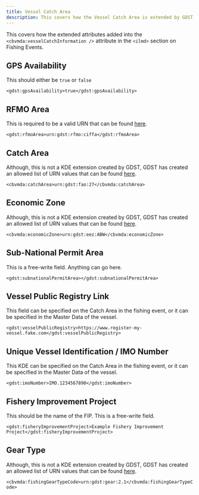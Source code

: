 ```yaml
---
title: Vessel Catch Area
description: This covers how the Vessel Catch Area is extended by GDST.
---
```


This covers how the extended attributes added into the `<cbvmda:vesselCatchInformation />` attribute in the `<ilmd>` section on Fishing Events.

## GPS Availability
This should either be `true` or `false`

`<gdst:gpsAvailability>true</gdst:gpsAvailability>`

## RFMO Area
This is required to be a valid URN that can be found [here](https://raw.githubusercontent.com/ift-gftc/doc.gdst/master/data/rfmo.json).

`<gdst:rfmoArea>urn:gdst:rfmo:ciffa</gdst:rfmoArea>`

## Catch Area
Although, this is not a KDE extension created by GDST, GDST has created an allowed list of URN values that can be found [here](https://raw.githubusercontent.com/ift-gftc/doc.gdst/master/data/fao.json).

`<cbvmda:catchArea>urn:gdst:fao:27</cbvmda:catchArea>`

## Economic Zone
Although, this is not a KDE extension created by GDST, GDST has created an allowed list of URN values that can be found [here](https://raw.githubusercontent.com/ift-gftc/doc.gdst/master/data/eez.json).

`<cbvmda:economicZone>urn:gdst:eez:ABW</cbvmda:economicZone>`

## Sub-National Permit Area
This is a free-write field. Anything can go here.

`<gdst:subnationalPermitArea></gdst:subnationalPermitArea>`

## Vessel Public Registry Link
This field can be specified on the Catch Area in the fishing event, or it can be specified in the Master Data of the vessel.

`<gdst:vesselPublicRegistry>https://www.register-my-vessel.fake.com</gdst:vesselPublicRegistry>`

## Unique Vessel Identification / IMO Number
This KDE can be specified on the Catch Area in the fishing event, or it can be specified in the Master Data of the vessel.

`<gdst:imoNumber>IMO.1234567890</gdst:imoNumber>`

## Fishery Improvement Project
This should be the name of the FIP. This is a free-write field.

`<gdst:fisheryImprovementProject>Example Fishery Improvement Project</gdst:fisheryImprovementProject>`

## Gear Type
Although, this is not a KDE extension created by GDST, GDST has created an allowed list of URN values that can be found [here](https://raw.githubusercontent.com/ift-gftc/doc.gdst/master/data/geartypes.json).

`<cbvmda:fishingGearTypeCode>urn:gdst:gear:2.1</cbvmda:fishingGearTypeCode>`